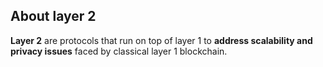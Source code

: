 ## About layer 2

**Layer 2** are protocols that run on top of layer 1 to **address scalability and privacy issues** faced by classical layer 1 blockchain.

